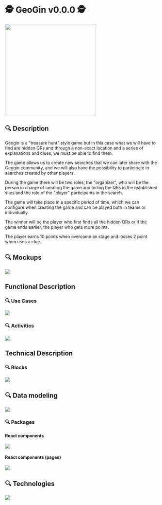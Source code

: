 # 🕵️ GeoGin v0.0.0 🕵️

<img src="./geogin-doc/images/logo.png" width="300" />

## 🔍 Description

Geogin is a "treasure hunt" style game but in this case what we will have to find are hidden QRs and through a non-exact location and a series of explanations and clues, we must be able to find them.

The game allows us to create new searches that we can later share with the Geogin community, and we will also have the possibility to participate in searches created by other players.

During the game there will be two roles, the "organizer", who will be the person in charge of creating the game and hiding the QRs in the established sites and the role of the "player"  participants in the search.

The game will take place in a specific period of time, which we can configure when creating the game and can be played both in teams or individually.

The winner will be the player who first finds all the hidden QRs or if the game ends earlier, the player who gets more points.

The player earns 10 points when overcome an stage and  losses 2 point when uses a clue.

## 🔍 Mockups

<img src="./geogin-doc/images/mockups.jpg" />


## Functional Description

### 🔍 Use Cases

<img src="./geogin-doc/images/use-case.jpg" />

### 🔍 Activities

<img src="./geogin-doc/images/activities.jpg" />

## Technical Description

### 🔍 Blocks

<img src="./geogin-doc/images/packages.jpg" />

## 🔍 Data modeling

![](./geogin-doc/images/data-model.jpg)

### 🔍 Packages

#### React components

<img src="./geogin-doc/images/react-components.jpg" />

#### React components (pages)

<img src="./geogin-doc/images/react-components-pages.jpg" />

## 🔍 Technologies

<img src="./geogin-doc/images/technologies.jpg" />
